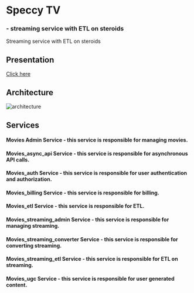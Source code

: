 # Speccy TV 
### - streaming service with ETL on steroids
Streaming service with ETL on steroids


## Presentation

[Click here](docs/presentation)

## Architecture

![architecture](docs/architecture/architecture.png)

## Services

#### Movies Admin Service - this service is responsible for managing movies.

#### Movies_async_api Service - this service is responsible for asynchronous API calls.

#### Movies_auth Service - this service is responsible for user authentication and authorization.

#### Movies_billing Service - this service is responsible for billing.

#### Movies_etl Service - this service is responsible for ETL.

#### Movies_streaming_admin Service - this service is responsible for managing streaming.

#### Movies_streaming_converter Service - this service is responsible for converting streaming.

#### Movies_streaming_etl Service - this service is responsible for ETL on streaming.

#### Movies_ugc Service - this service is responsible for user generated content.
